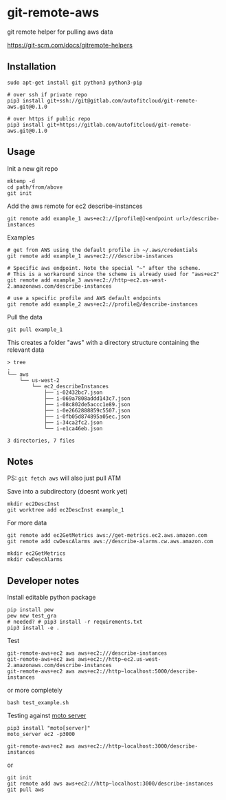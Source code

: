 # git-remote-aws

git remote helper for pulling aws data

https://git-scm.com/docs/gitremote-helpers


## Installation

```
sudo apt-get install git python3 python3-pip

# over ssh if private repo
pip3 install git+ssh://git@gitlab.com/autofitcloud/git-remote-aws.git@0.1.0

# over https if public repo
pip3 install git+https://gitlab.com/autofitcloud/git-remote-aws.git@0.1.0
```

## Usage

Init a new git repo

```
mktemp -d
cd path/from/above
git init
```

Add the aws remote for ec2 describe-instances

```
git remote add example_1 aws+ec2://[profile@]<endpoint url>/describe-instances
```

Examples

```
# get from AWS using the default profile in ~/.aws/credentials
git remote add example_1 aws+ec2:///describe-instances

# Specific aws endpoint. Note the special "~" after the scheme.
# This is a workaround since the scheme is already used for "aws+ec2"
git remote add example_3 aws+ec2://http~ec2.us-west-2.amazonaws.com/describe-instances

# use a specific profile and AWS default endpoints
git remote add example_2 aws+ec2://profile@/describe-instances
```

Pull the data

```
git pull example_1
```

This creates a folder "aws" with a directory structure containing the relevant data

```
> tree
.
└── aws
    └── us-west-2
        └── ec2_describeInstances
            ├── i-02432bc7.json
            ├── i-069a7808addd143c7.json
            ├── i-08c802de5accc1e89.json
            ├── i-0e2662888859c5507.json
            ├── i-0fb05d874895a05ec.json
            ├── i-34ca2fc2.json
            └── i-e1ca46eb.json

3 directories, 7 files
```

## Notes

PS: `git fetch aws` will also just pull ATM

Save into a subdirectory (doesnt work yet)

```
mkdir ec2DescInst
git worktree add ec2DescInst example_1
```

For more data
```
git remote add ec2GetMetrics aws://get-metrics.ec2.aws.amazon.com
git remote add cwDescAlarms aws://describe-alarms.cw.aws.amazon.com

mkdir ec2GetMetrics
mkdir cwDescAlarms
```


## Developer notes

Install editable python package

```
pip install pew
pew new test_gra
# needed? # pip3 install -r requirements.txt
pip3 install -e .
```

Test

```
git-remote-aws+ec2 aws aws+ec2:///describe-instances
git-remote-aws+ec2 aws aws+ec2://http~ec2.us-west-2.amazonaws.com/describe-instances
git-remote-aws+ec2 aws aws+ec2://http~localhost:5000/describe-instances
```

or more completely

```
bash test_example.sh
```

Testing against [moto server](https://github.com/spulec/moto#stand-alone-server-mode)

```
pip3 install "moto[server]"
moto_server ec2 -p3000

git-remote-aws+ec2 aws aws+ec2://http~localhost:3000/describe-instances
```

or

```
git init
git remote add aws aws+ec2://http~localhost:3000/describe-instances
git pull aws
```